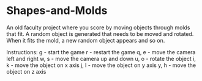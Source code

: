 # Shapes-and-Molds
An old faculty project where you score by moving objects through molds that fit. 
A random object is generated that needs to be moved and rotated. When it fits the mold, a new random object appears and so on.

Instructions:
g - start the game
r - restart the game
q, e - move the camera left and right
w, s - move the camera up and down
u, o - rotate the object
i, k - move the object on x axis
j, l - move the object on y axis
y, h - move the object on z axis
